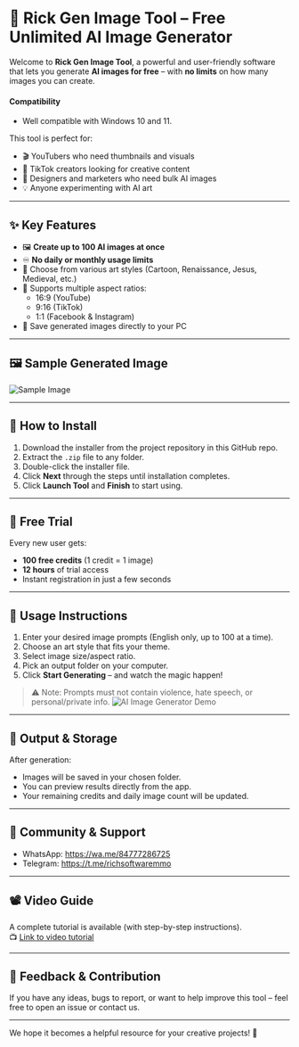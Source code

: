# 📸 Rick Gen Image Tool – Free Unlimited AI Image Generator

Welcome to **Rick Gen Image Tool**, a powerful and user-friendly software that lets you generate **AI images for free** – with **no limits** on how many images you can create.
#### Compatibility
- Well compatible with Windows 10 and 11.
  
This tool is perfect for:
- 🎬 YouTubers who need thumbnails and visuals  
- 🎵 TikTok creators looking for creative content  
- 🧠 Designers and marketers who need bulk AI images  
- 💡 Anyone experimenting with AI art

---

## ✨ Key Features

- 🖼️ **Create up to 100 AI images at once**
- ♾️ **No daily or monthly usage limits**
- 🎨 Choose from various art styles (Cartoon, Renaissance, Jesus, Medieval, etc.)
- 📐 Supports multiple aspect ratios:
  - 16:9 (YouTube)
  - 9:16 (TikTok)
  - 1:1 (Facebook & Instagram)
- 💾 Save generated images directly to your PC

---

## 🖼️ Sample Generated Image

![Sample Image](#)

---

## 🚀 How to Install

1. Download the installer from the project repository in this GitHub repo.
2. Extract the `.zip` file to any folder.
3. Double-click the installer file.
4. Click **Next** through the steps until installation completes.
5. Click **Launch Tool** and **Finish** to start using.

---

## 🧪 Free Trial

Every new user gets:
- **100 free credits** (1 credit = 1 image)
- **12 hours** of trial access
- Instant registration in just a few seconds

---

## 📌 Usage Instructions

1. Enter your desired image prompts (English only, up to 100 at a time).
2. Choose an art style that fits your theme.
3. Select image size/aspect ratio.
4. Pick an output folder on your computer.
5. Click **Start Generating** – and watch the magic happen!

> ⚠️ Note: Prompts must not contain violence, hate speech, or personal/private info.
![AI Image Generator Demo](usage-Instructions.gif)
---

## 📂 Output & Storage

After generation:
- Images will be saved in your chosen folder.
- You can preview results directly from the app.
- Your remaining credits and daily image count will be updated.

---

## 🤝 Community & Support

- WhatsApp: https://wa.me/84777286725
- Telegram: https://t.me/richsoftwaremmo

---

## 📽️ Video Guide

A complete tutorial is available (with step-by-step instructions).  
📺 [Link to video tutorial](#)

---

## 💬 Feedback & Contribution

If you have any ideas, bugs to report, or want to help improve this tool – feel free to open an issue or contact us.

---

We hope it becomes a helpful resource for your creative projects! 🌟
